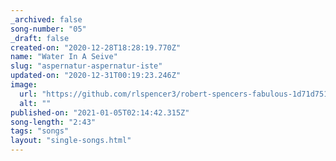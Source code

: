 ```yaml
---
_archived: false
song-number: "05"
_draft: false
created-on: "2020-12-28T18:28:19.770Z"
name: "Water In A Seive"
slug: "aspernatur-aspernatur-iste"
updated-on: "2020-12-31T00:19:23.246Z"
image:
  url: "https://github.com/rlspencer3/robert-spencers-fabulous-1d71d7512426a8-udy-theme/blob/master/site/songs/images/mates-2.PNG"
  alt: ""
published-on: "2021-01-05T02:14:42.315Z"
song-length: "2:43"
tags: "songs"
layout: "single-songs.html"
---
```



